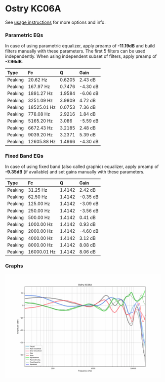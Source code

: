 # Ostry KC06A
See [usage instructions](https://github.com/jaakkopasanen/AutoEq#usage) for more options and info.

### Parametric EQs
In case of using parametric equalizer, apply preamp of **-11.19dB** and build filters manually
with these parameters. The first 5 filters can be used independently.
When using independent subset of filters, apply preamp of **-7.96dB**.

| Type    | Fc          |      Q | Gain     |
|:--------|:------------|:-------|:---------|
| Peaking | 20.62 Hz    | 0.6205 | 2.43 dB  |
| Peaking | 167.97 Hz   | 0.7476 | -4.30 dB |
| Peaking | 1891.27 Hz  | 1.9584 | -6.06 dB |
| Peaking | 3251.09 Hz  | 3.9809 | 4.72 dB  |
| Peaking | 18525.01 Hz | 0.0753 | 7.36 dB  |
| Peaking | 778.08 Hz   | 2.9216 | 1.84 dB  |
| Peaking | 5165.20 Hz  | 3.086  | -5.59 dB |
| Peaking | 6672.43 Hz  | 3.2185 | 2.48 dB  |
| Peaking | 9039.20 Hz  | 3.2371 | 5.39 dB  |
| Peaking | 12605.88 Hz | 1.4966 | -4.30 dB |

### Fixed Band EQs
In case of using fixed band (also called graphic) equalizer, apply preamp of **-9.35dB**
(if available) and set gains manually with these parameters.

| Type    | Fc          |      Q | Gain     |
|:--------|:------------|:-------|:---------|
| Peaking | 31.25 Hz    | 1.4142 | 2.42 dB  |
| Peaking | 62.50 Hz    | 1.4142 | -0.35 dB |
| Peaking | 125.00 Hz   | 1.4142 | -3.09 dB |
| Peaking | 250.00 Hz   | 1.4142 | -3.56 dB |
| Peaking | 500.00 Hz   | 1.4142 | 0.41 dB  |
| Peaking | 1000.00 Hz  | 1.4142 | 0.93 dB  |
| Peaking | 2000.00 Hz  | 1.4142 | -4.60 dB |
| Peaking | 4000.00 Hz  | 1.4142 | 3.12 dB  |
| Peaking | 8000.00 Hz  | 1.4142 | 8.08 dB  |
| Peaking | 16000.01 Hz | 1.4142 | 8.06 dB  |

### Graphs
![](./Ostry%20KC06A.png)